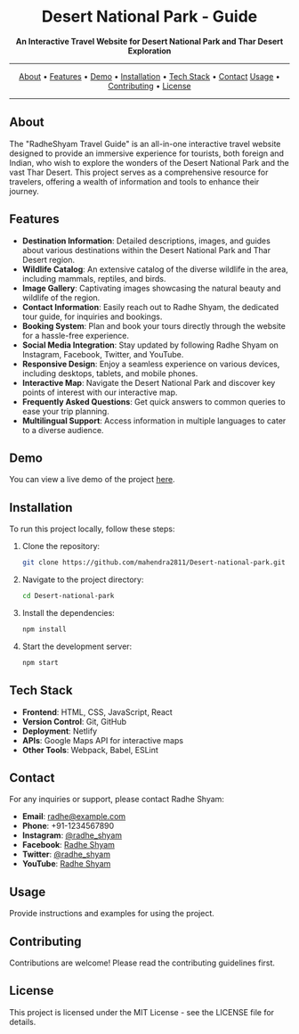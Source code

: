 <h1 align="center">
  <!-- <img src="https://your-repo-image-url.png" alt="RadheShyam Travel Guide"> -->
  <br>
  Desert National Park - Guide
</h1>

<p align="center">
  <strong>An Interactive Travel Website for Desert National Park and Thar Desert Exploration</strong>
</p>

<p align="center">
  <!-- <a href="https://github.com/mahendra2811/Desert-national-park" target="_blank">
    <img src="https://img.shields.io/github/stars/mahendra2811/Desert-national-park.svg" alt="GitHub stars">
  </a> -->
  <!-- <a href="https://github.com/mahendra2811/Desert-national-park/issues" target="_blank">
    <img src="https://img.shields.io/github/issues/mahendra2811/Desert-national-park.svg" alt="GitHub issues">
  </a>
  <a href="https://github.com/mahendra2811/Desert-national-park/pulls" target="_blank">
    <img src="https://img.shields.io/github/issues-pr/mahendra2811/Desert-national-park.svg" alt="GitHub pull requests">
  </a> -->
</p>

---

<p align="center">
  <a href="#about">About</a> •
  <a href="#features">Features</a> •
  <a href="#demo">Demo</a> •
  <a href="#installation">Installation</a> •
  <a href="#tech-stack">Tech Stack</a> •
  <a href="#contact">Contact</a>
  <a href="#usage">Usage</a> •
  <a href="#contributing">Contributing</a> •
  <a href="#license">License</a>
</p>

---

## About
The "RadheShyam Travel Guide" is an all-in-one interactive travel website designed to provide an immersive experience for tourists, both foreign and Indian, who wish to explore the wonders of the Desert National Park and the vast Thar Desert. This project serves as a comprehensive resource for travelers, offering a wealth of information and tools to enhance their journey.

## Features
- **Destination Information**: Detailed descriptions, images, and guides about various destinations within the Desert National Park and Thar Desert region.
- **Wildlife Catalog**: An extensive catalog of the diverse wildlife in the area, including mammals, reptiles, and birds.
- **Image Gallery**: Captivating images showcasing the natural beauty and wildlife of the region.
- **Contact Information**: Easily reach out to Radhe Shyam, the dedicated tour guide, for inquiries and bookings.
- **Booking System**: Plan and book your tours directly through the website for a hassle-free experience.
- **Social Media Integration**: Stay updated by following Radhe Shyam on Instagram, Facebook, Twitter, and YouTube.
- **Responsive Design**: Enjoy a seamless experience on various devices, including desktops, tablets, and mobile phones.
- **Interactive Map**: Navigate the Desert National Park and discover key points of interest with our interactive map.
- **Frequently Asked Questions**: Get quick answers to common queries to ease your trip planning.
- **Multilingual Support**: Access information in multiple languages to cater to a diverse audience.

## Demo
You can view a live demo of the project [here](https://desertnationalparksafari.com/).

## Installation
To run this project locally, follow these steps:

1. Clone the repository:
    ```sh
    git clone https://github.com/mahendra2811/Desert-national-park.git
    ```
2. Navigate to the project directory:
    ```sh
    cd Desert-national-park
    ```
3. Install the dependencies:
    ```sh
    npm install
    ```
4. Start the development server:
    ```sh
    npm start
    ```

## Tech Stack
- **Frontend**: HTML, CSS, JavaScript, React
- **Version Control**: Git, GitHub
- **Deployment**: Netlify
- **APIs**: Google Maps API for interactive maps
- **Other Tools**: Webpack, Babel, ESLint

## Contact
For any inquiries or support, please contact Radhe Shyam:
- **Email**: radhe@example.com
- **Phone**: +91-1234567890
- **Instagram**: [@radhe_shyam](https://instagram.com/radhe_shyam)
- **Facebook**: [Radhe Shyam](https://facebook.com/radhe_shyam)
- **Twitter**: [@radhe_shyam](https://twitter.com/radhe_shyam)
- **YouTube**: [Radhe Shyam](https://youtube.com/radhe_shyam)

## Usage
Provide instructions and examples for using the project.

## Contributing
Contributions are welcome! Please read the contributing guidelines first.

## License
This project is licensed under the MIT License - see the LICENSE file for details.